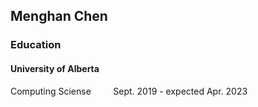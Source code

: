 ## Menghan Chen

### Education
#### University of Alberta
Computing Sciense &nbsp;&nbsp;&nbsp;&nbsp;&nbsp;&nbsp;&nbsp; Sept. 2019 - expected Apr. 2023
